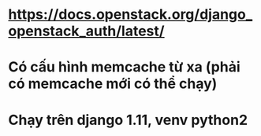 # https://docs.openstack.org/django_openstack_auth/latest/

# Có cấu hình memcache từ xa (phải có memcache mới có thể chạy)

# Chạy trên django 1.11, venv python2
